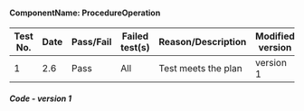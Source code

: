 #### ComponentName: ProcedureOperation

|Test No.|Date|Pass/Fail|Failed test(s)|Reason/Description|Modified version|
|-------|----|---------|-------------------|----------------|----------------|
|1 | 2.6 | Pass | All | Test meets the plan |version 1|

##### Code - version 1
```javascript


```

